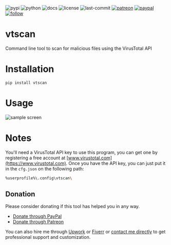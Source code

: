 ![pypi](https://img.shields.io/pypi/v/vtscan.svg)
![python](https://img.shields.io/pypi/pyversions/vtscan.svg)
![docs](https://readthedocs.org/projects/vtscan/badge/?version=latest)
![license](https://img.shields.io/github/license/prahladyeri/vtscan.svg)
![last-commit](https://img.shields.io/github/last-commit/prahladyeri/vtscan.svg)
[![patreon](https://img.shields.io/badge/Patreon-brown.svg?logo=patreon)](https://www.patreon.com/prahladyeri)
[![paypal](https://img.shields.io/badge/PayPal-blue.svg?logo=paypal)](https://paypal.me/prahladyeri)
[![follow](https://img.shields.io/twitter/follow/prahladyeri.svg?style=social)](https://twitter.com/prahladyeri)

# vtscan

Command line tool to scan for malicious files using the VirusTotal API

# Installation

	pip install vtscan

# Usage

![sample screen](https://raw.githubusercontent.com/prahladyeri/vtscan/master/screenshot.png)


# Notes

You'll need a VirusTotal API key to use this program, you can get one by registering a free account at [www.virustotal.com](https://www.virustotal.com). Once you have the API key, you can just put it in the `cfg.json` on the following path:

```bash
%userprofile%\.config\vtscan\
```

## Donation

Please consider donating if this tool has helped you in any way.

- [Donate through PayPal](https://www.paypal.me/prahladyeri)
- [Donate through Patreon](https://www.patreon.com/prahladyeri)

You can also hire me through [Upwork](https://www.upwork.com/freelancers/~01e977ff45b62e031c) or [Fiverr](https://www.fiverr.com/prahladyeri) or [contact me directly](mailto:prahladyeri@yahoo.com) to get professional support and customization.
